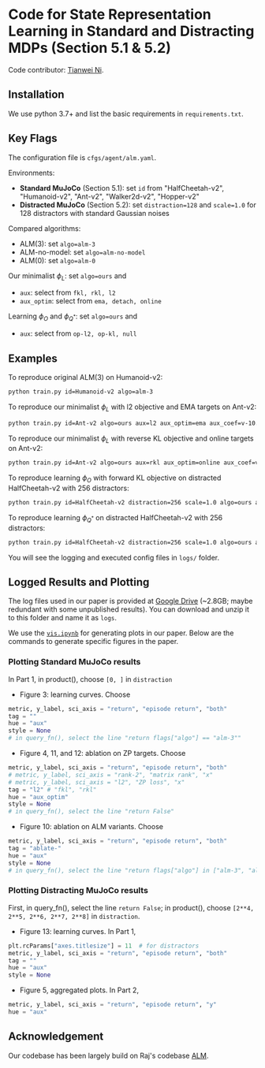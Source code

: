 # Code for State Representation Learning in Standard and Distracting MDPs (Section 5.1 & 5.2)

Code contributor: [Tianwei Ni](https://twni2016.github.io/).

## Installation

We use python 3.7+ and list the basic requirements in `requirements.txt`.

## Key Flags
The configuration file is `cfgs/agent/alm.yaml`.

Environments:
- **Standard MuJoCo** (Section 5.1): set `id` from "HalfCheetah-v2", "Humanoid-v2", "Ant-v2", "Walker2d-v2", "Hopper-v2"
- **Distracted MuJoCo** (Section 5.2): set `distraction=128` and `scale=1.0` for 128 distractors with standard Gaussian noises

Compared algorithms:
- ALM(3): set `algo=alm-3`
- ALM-no-model: set `algo=alm-no-model`
- ALM(0): set `algo=alm-0`

Our minimalist $\phi_L$: set `algo=ours` and
- `aux`: select from `fkl, rkl, l2`
- `aux_optim`: select from `ema, detach, online`

Learning $\phi_O$ and $\phi_{Q^*}$: set `algo=ours` and
- `aux`: select from `op-l2, op-kl, null`

## Examples

To reproduce original ALM(3) on Humanoid-v2:
```bash
python train.py id=Humanoid-v2 algo=alm-3
```

To reproduce our minimalist $\phi_L$ with l2 objective and EMA targets on Ant-v2:
```bash
python train.py id=Ant-v2 algo=ours aux=l2 aux_optim=ema aux_coef=v-10.0
```

To reproduce our minimalist $\phi_L$ with reverse KL objective and online targets on Ant-v2:
```bash
python train.py id=Ant-v2 algo=ours aux=rkl aux_optim=online aux_coef=v-1.0
```

To reproduce learning $\phi_O$ with forward KL objective on distracted HalfCheetah-v2 with 256 distractors:
```bash
python train.py id=HalfCheetah-v2 distraction=256 scale=1.0 algo=ours aux=op-kl aux_optim=null aux_coef=v-1.0
```

To reproduce learning $\phi_{Q^*}$ on distracted HalfCheetah-v2 with 256 distractors:
```bash
python train.py id=HalfCheetah-v2 distraction=256 scale=1.0 algo=ours aux=null aux_optim=null aux_coef=v-0.0
```

You will see the logging and executed config files in `logs/` folder.

## Logged Results and Plotting

The log files used in our paper is provided at [Google Drive](https://drive.google.com/file/d/1KaxHySEX3xNCfqUyMsPM2sLzo96SQZd5/view?usp=sharing) (~2.8GB; maybe redundant with some unpublished results). You can download and unzip it to this folder and name it as `logs`.

We use the [`vis.ipynb`](https://github.com/twni2016/self-predictive-rl/blob/main/mujoco_code/vis.ipynb) for generating plots in our paper. 
Below are the commands to generate specific figures in the paper. 

### Plotting Standard MuJoCo results
In Part 1, in product(), choose `[0, ]` in `distraction`

- Figure 3: learning curves. Choose 
```python
metric, y_label, sci_axis = "return", "episode return", "both"
tag = ""
hue = "aux"
style = None
# in query_fn(), select the line "return flags["algo"] == "alm-3""
```
- Figure 4, 11, and 12: ablation on ZP targets. Choose
```python
metric, y_label, sci_axis = "return", "episode return", "both"
# metric, y_label, sci_axis = "rank-2", "matrix rank", "x"
# metric, y_label, sci_axis = "l2", "ZP loss", "x"
tag = "l2" # "fkl", "rkl"
hue = "aux_optim"
style = None
# in query_fn(), select the line "return False"
```
- Figure 10: ablation on ALM variants. Choose
```python
metric, y_label, sci_axis = "return", "episode return", "both"
tag = "ablate-"
hue = "aux"
style = None
# in query_fn(), select the line "return flags["algo"] in ["alm-3", "alm-no-model", "alm-no-model-1"]"
```

### Plotting Distracting MuJoCo results

First, in query_fn(), select the line `return False`; in product(), choose `[2**4, 2**5, 2**6, 2**7, 2**8]` in `distraction`. 

- Figure 13: learning curves. In Part 1,
```python
plt.rcParams["axes.titlesize"] = 11  # for distractors
metric, y_label, sci_axis = "return", "episode return", "both"
tag = ""
hue = "aux"
style = None
```
- Figure 5, aggregated plots. In Part 2,
```python
metric, y_label, sci_axis = "return", "episode return", "y"
hue = "aux"
```

## Acknowledgement
Our codebase has been largely build on Raj's codebase [ALM](https://github.com/RajGhugare19/alm).
